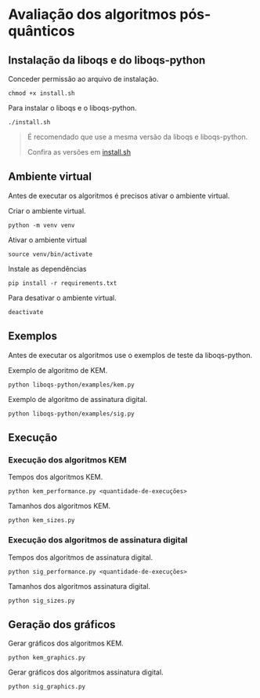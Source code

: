 # Avaliação dos algoritmos pós-quânticos

## Instalação da liboqs e do liboqs-python

Conceder permissão ao arquivo de instalação.
```
chmod +x install.sh
```

Para instalar o liboqs e o liboqs-python.
```
./install.sh
```

>É recomendado que use a mesma versão da liboqs e liboqs-python.
>
>Confira as versões em [install.sh](./install.sh)


## Ambiente virtual
Antes de executar os algoritmos é precisos ativar o ambiente virtual.

Criar o ambiente virtual.
```
python -m venv venv
```

Ativar o ambiente virtual
```
source venv/bin/activate
```

Instale as dependências
```
pip install -r requirements.txt
```

Para desativar o ambiente virtual.
```
deactivate
```

## Exemplos

Antes de executar os algoritmos use o exemplos de teste da liboqs-python.

Exemplo de algoritmo de KEM.
```
python liboqs-python/examples/kem.py
```

Exemplo de algoritmo de assinatura digital.
```
python liboqs-python/examples/sig.py
```

## Execução

### Execução dos algoritmos KEM

Tempos dos algoritmos KEM.
```
python kem_performance.py <quantidade-de-execuções>
```

Tamanhos dos algoritmos KEM.
```
python kem_sizes.py
```

### Execução dos algoritmos de assinatura digital

Tempos dos algoritmos de assinatura digital.
```
python sig_performance.py <quantidade-de-execuções>
```

Tamanhos dos algoritmos assinatura digital.
```
python sig_sizes.py
```

## Geração dos gráficos

Gerar gráficos dos algoritmos KEM.
```
python kem_graphics.py
```

Gerar gráficos dos algoritmos assinatura digital.
```
python sig_graphics.py
```
